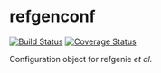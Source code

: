 # refgenconf

[![Build Status](https://travis-ci.org/databio/refgenconf.svg?branch=master)](https://travis-ci.org/databio/refgenconf)
[![Coverage Status](https://coveralls.io/repos/github/databio/refgenconf/badge.svg?branch=master)](https://coveralls.io/github/vreuter/refgenconf?branch=master)

Configuration object for refgenie *et al.*
